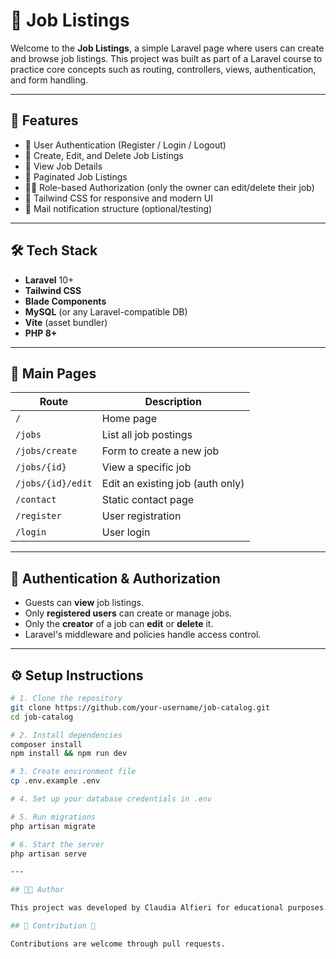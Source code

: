 # 💼 Job Listings

Welcome to the **Job Listings**, a simple Laravel page where users can create and browse job listings. This project was built as part of a Laravel course to practice core concepts such as routing, controllers, views, authentication, and form handling.

---

## 🚀 Features

- 🔐 User Authentication (Register / Login / Logout)
- 📝 Create, Edit, and Delete Job Listings
- 📃 View Job Details
- 🔎 Paginated Job Listings
- 🧑‍💼 Role-based Authorization (only the owner can edit/delete their job)
- 💅 Tailwind CSS for responsive and modern UI
- 📧 Mail notification structure (optional/testing)

---

## 🛠️ Tech Stack

- **Laravel** 10+
- **Tailwind CSS**
- **Blade Components**
- **MySQL** (or any Laravel-compatible DB)
- **Vite** (asset bundler)
- **PHP 8+**

---

## 📂 Main Pages

| Route            | Description                      |
|------------------|----------------------------------|
| `/`              | Home page                        |
| `/jobs`          | List all job postings            |
| `/jobs/create`   | Form to create a new job         |
| `/jobs/{id}`     | View a specific job              |
| `/jobs/{id}/edit`| Edit an existing job (auth only) |
| `/contact`       | Static contact page              |
| `/register`      | User registration                |
| `/login`         | User login                       |

---

## 🔐 Authentication & Authorization

- Guests can **view** job listings.
- Only **registered users** can create or manage jobs.
- Only the **creator** of a job can **edit** or **delete** it.
- Laravel's middleware and policies handle access control.

---

## ⚙️ Setup Instructions

```bash
# 1. Clone the repository
git clone https://github.com/your-username/job-catalog.git
cd job-catalog

# 2. Install dependencies
composer install
npm install && npm run dev

# 3. Create environment file
cp .env.example .env

# 4. Set up your database credentials in .env

# 5. Run migrations
php artisan migrate

# 6. Start the server
php artisan serve

---

## 👨‍💻 Author

This project was developed by Claudia Alfieri for educational purposes.

## 📝 Contribution 🤝

Contributions are welcome through pull requests.

